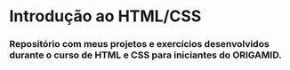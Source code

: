 <h1> Introdução ao HTML/CSS

  <h3>Repositório com meus projetos e exercícios desenvolvidos durante o curso de HTML e CSS para iniciantes do ORIGAMID.
